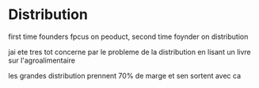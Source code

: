 # Distribution

first time founders fpcus on peoduct, second time foynder on distribution


jai ete tres tot concerne par le probleme de la distribution en lisant un livre sur l'agroalimentaire

les grandes distribution prennent 70% de marge et sen sortent avec ca
